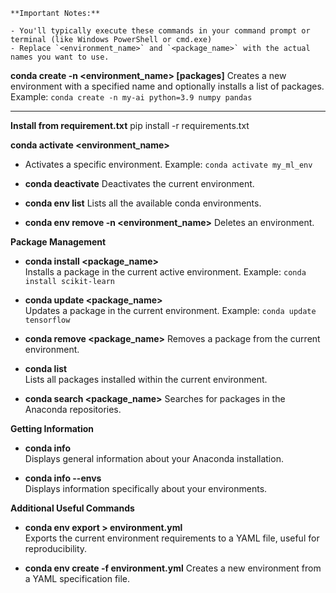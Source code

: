 
```ad-note
**Important Notes:**

- You'll typically execute these commands in your command prompt or terminal (like Windows PowerShell or cmd.exe)
- Replace `<environment_name>` and `<package_name>` with the actual names you want to use.
```

**conda create -n <environment_name> [packages]**
Creates a new environment with a specified name and optionally installs a list of packages. Example: `conda create -n my-ai python=3.9 numpy pandas`

---

**Install from requirement.txt**
pip install -r requirements.txt

**conda activate <environment_name>**

- Activates a specific environment. Example: `conda activate my_ml_env`
    
- **conda deactivate** Deactivates the current environment.
    
- **conda env list** Lists all the available conda environments.
    
- **conda env remove -n <environment_name>** Deletes an environment.
    

**Package Management**

- **conda install <package_name>**  
    Installs a package in the current active environment. Example: `conda install scikit-learn`
    
- **conda update <package_name>**  
    Updates a package in the current environment. Example: `conda update tensorflow`
    
- **conda remove <package_name>** Removes a package from the current environment.
    
- **conda list**  
    Lists all packages installed within the current environment.
    
- **conda search <package_name>** Searches for packages in the Anaconda repositories.


**Getting Information**

- **conda info**  
    Displays general information about your Anaconda installation.
    
- **conda info --envs**  
    Displays information specifically about your environments.
    

**Additional Useful Commands**

- **conda env export > environment.yml**  
    Exports the current environment requirements to a YAML file, useful for reproducibility.
    
- **conda env create -f environment.yml** Creates a new environment from a YAML specification file.